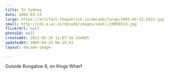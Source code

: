 ```yaml
---
title: In Sydney
date: 2005-03-13
large: https://artifact.thepatrick.io/decade/large/2005-03-13-1833.jpg
small: http://cdn.m.ac.nz/decade/images/small/20050313.jpg
flickrUrl: null
photoId: null
createdAt: 2011-01-30 11:07:18.164605
updatedAt: 2005-04-25 06:19:43
layout: decade-image

---
```

Outside Bungalow 8, on Kings Wharf
